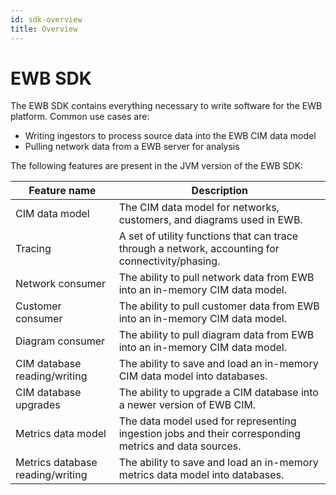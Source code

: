 ```yaml
---
id: sdk-overview
title: Overview
---
```


# EWB SDK

The EWB SDK contains everything necessary to write software for the EWB platform. Common use cases are:
- Writing ingestors to process source data into the EWB CIM data model
- Pulling network data from a EWB server for analysis

The following features are present in the JVM version of the EWB SDK:

| Feature name                     | Description                                                                                           |
|----------------------------------|-------------------------------------------------------------------------------------------------------|
| CIM data model                   | The CIM data model for networks, customers, and diagrams used in EWB.                                 |
| Tracing                          | A set of utility functions that can trace through a network, accounting for connectivity/phasing.     |
| Network consumer                 | The ability to pull network data from EWB into an in-memory CIM data model.                           |
| Customer consumer                | The ability to pull customer data from EWB into an in-memory CIM data model.                          |
| Diagram consumer                 | The ability to pull diagram data from EWB into an in-memory CIM data model.                           |
| CIM database reading/writing     | The ability to save and load an in-memory CIM data model into databases.                              |
| CIM database upgrades            | The ability to upgrade a CIM database into a newer version of EWB CIM.                                |
| Metrics data model               | The data model used for representing ingestion jobs and their corresponding metrics and data sources. |
| Metrics database reading/writing | The ability to save and load an in-memory metrics data model into databases.                          |

